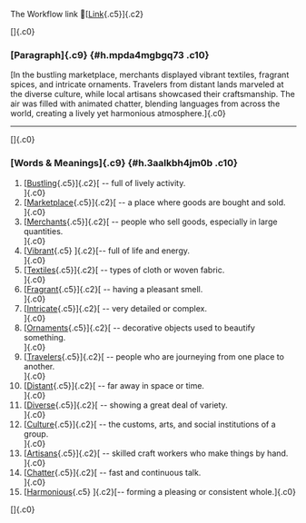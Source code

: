 The Workflow link
👏[[Link](https://www.google.com/url?q=http://www.google.com&sa=D&source=editors&ust=1757240938598966&usg=AOvVaw1E5fdxWOkyI6ivQCH9o3zr){.c5}]{.c2}

[]{.c0}

### [Paragraph]{.c9} {#h.mpda4mgbgq73 .c10}

[In the bustling marketplace, merchants displayed vibrant textiles,
fragrant spices, and intricate ornaments. Travelers from distant lands
marveled at the diverse culture, while local artisans showcased their
craftsmanship. The air was filled with animated chatter, blending
languages from across the world, creating a lively yet harmonious
atmosphere.]{.c0}

------------------------------------------------------------------------

[]{.c0}

### [Words & Meanings]{.c9} {#h.3aalkbh4jm0b .c10}

1.  [[Bustling](https://www.google.com/url?q=http://www.google.com&sa=D&source=editors&ust=1757240938599558&usg=AOvVaw39zUEC7zIAs6WTenS20_-j){.c5}]{.c2}[ --
    full of lively activity.\
    ]{.c0}
2.  [[Marketplace](https://www.google.com/url?q=http://www.google.com&sa=D&source=editors&ust=1757240938599674&usg=AOvVaw0MLOX3kbKx6dePLcZbxYIN){.c5}]{.c2}[ --
    a place where goods are bought and sold.\
    ]{.c0}
3.  [[Merchants](https://www.google.com/url?q=http://www.google.com&sa=D&source=editors&ust=1757240938599780&usg=AOvVaw3g-z6TuFy6Au70HSni9W6h){.c5}]{.c2}[ --
    people who sell goods, especially in large quantities.\
    ]{.c0}
4.  [[Vibrant](https://www.google.com/url?q=http://www.google.com&sa=D&source=editors&ust=1757240938599899&usg=AOvVaw1Juy8fFbyS5BBCjt_MmGou){.c5}
    ]{.c2}[-- full of life and energy.\
    ]{.c0}
5.  [[Textiles](https://www.google.com/url?q=http://www.google.com&sa=D&source=editors&ust=1757240938599986&usg=AOvVaw1MHX5MDmKboSmmkoaK7-2L){.c5}]{.c2}[ --
    types of cloth or woven fabric.\
    ]{.c0}
6.  [[Fragrant](https://www.google.com/url?q=http://www.google.com&sa=D&source=editors&ust=1757240938600079&usg=AOvVaw34y2-ZRHBOp8bf9VYviEyY){.c5}]{.c2}[ --
    having a pleasant smell.\
    ]{.c0}
7.  [[Intricate](https://www.google.com/url?q=http://www.google.com&sa=D&source=editors&ust=1757240938600168&usg=AOvVaw0lk-21CXovSSrMeD6XCxjy){.c5}]{.c2}[ --
    very detailed or complex.\
    ]{.c0}
8.  [[Ornaments](https://www.google.com/url?q=http://www.google.com&sa=D&source=editors&ust=1757240938600258&usg=AOvVaw1KPOpUU7ci1h4hXVVW2N8C){.c5}]{.c2}[ --
    decorative objects used to beautify something.\
    ]{.c0}
9.  [[Travelers](https://www.google.com/url?q=http://www.google.com&sa=D&source=editors&ust=1757240938600366&usg=AOvVaw0RMGzLklHMI66L1E7eyIle){.c5}]{.c2}[ --
    people who are journeying from one place to another.\
    ]{.c0}
10. [[Distant](https://www.google.com/url?q=http://www.google.com&sa=D&source=editors&ust=1757240938600478&usg=AOvVaw24PBwtV7omRguP-363mDtV){.c5}]{.c2}[ --
    far away in space or time.\
    ]{.c0}
11. [[Diverse](https://www.google.com/url?q=http://www.google.com&sa=D&source=editors&ust=1757240938600569&usg=AOvVaw0GJU1yDzk1VKiL0es8KwN2){.c5}]{.c2}[ --
    showing a great deal of variety.\
    ]{.c0}
12. [[Culture](https://www.google.com/url?q=http://www.google.com&sa=D&source=editors&ust=1757240938600667&usg=AOvVaw2474qNImFA4apDS7gl6pCr){.c5}]{.c2}[ --
    the customs, arts, and social institutions of a group.\
    ]{.c0}
13. [[Artisans](https://www.google.com/url?q=http://www.google.com&sa=D&source=editors&ust=1757240938600783&usg=AOvVaw2UdaRPGpCn7Pbgk7UpTCzG){.c5}]{.c2}[ --
    skilled craft workers who make things by hand.\
    ]{.c0}
14. [[Chatter](https://www.google.com/url?q=http://www.google.com&sa=D&source=editors&ust=1757240938600891&usg=AOvVaw0R6JUz68fu-4HP0Rju2jqZ){.c5}]{.c2}[ --
    fast and continuous talk.\
    ]{.c0}
15. [[Harmonious](https://www.google.com/url?q=http://www.google.com&sa=D&source=editors&ust=1757240938600984&usg=AOvVaw1m9a1BpWlF3hj5vMNHV9bo){.c5}
    ]{.c2}[-- forming a pleasing or consistent whole.]{.c0}

[]{.c0}
